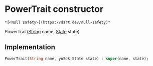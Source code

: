 


# PowerTrait constructor




    *[<Null safety>](https://dart.dev/null-safety)*



PowerTrait([String](https://api.flutter.dev/flutter/dart-core/String-class.html) name, [State](https://yonomi.co/yonomi-sdk/State-class.html) state)





## Implementation

```dart
PowerTrait(String name, yoSdk.State state) : super(name, state);
```







